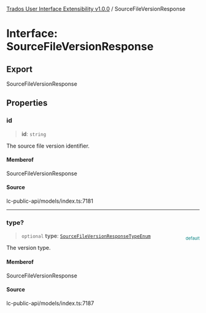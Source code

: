 [Trados User Interface Extensibility v1.0.0](../wiki/globals) / SourceFileVersionResponse

# Interface: SourceFileVersionResponse

## Export

SourceFileVersionResponse

## Properties

### id

> **id**: `string`

The source file version identifier.

#### Memberof

SourceFileVersionResponse

#### Source

lc-public-api/models/index.ts:7181

***

### type?

> `optional` **type**: [`SourceFileVersionResponseTypeEnum`](../wiki/Type.SourceFileVersionResponseTypeEnum)

<div style="display:inline; float:right; color:#008080; margin-top:-23px; font-size:11px">default</div><div style="display: inline;">The version type.</div>

#### Memberof

SourceFileVersionResponse

#### Source

lc-public-api/models/index.ts:7187
